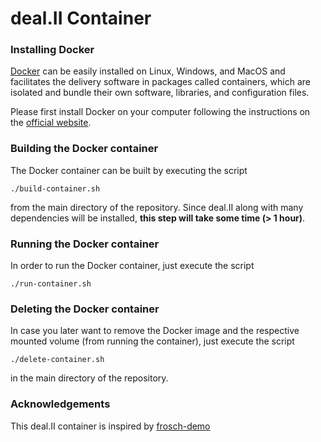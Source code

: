 # deal.II Container 


### Installing Docker
[Docker](https://www.docker.com) can be easily installed on Linux, Windows, and MacOS and facilitates the delivery software in packages called containers, which are isolated and bundle their own software, libraries, and configuration files.

Please first install Docker on your computer following the instructions on the [official website](https://www.docker.com/get-started).


### Building the Docker container
The Docker container can be built by executing the script
```shell
./build-container.sh
```
from the main directory of the repository.
Since deal.II along with many dependencies will be installed, **this step will take some time (> 1 hour)**.


### Running the Docker container
In order to run the Docker container, just execute the script
```shell
./run-container.sh
```


### Deleting the Docker container
In case you later want to remove the Docker image and the respective mounted volume (from running the container), just execute the script
```shell
./delete-container.sh
```
in the main directory of the repository.


### Acknowledgements
This deal.II container is inspired by [frosch-demo](https://github.com/searhein/frosch-demo)
